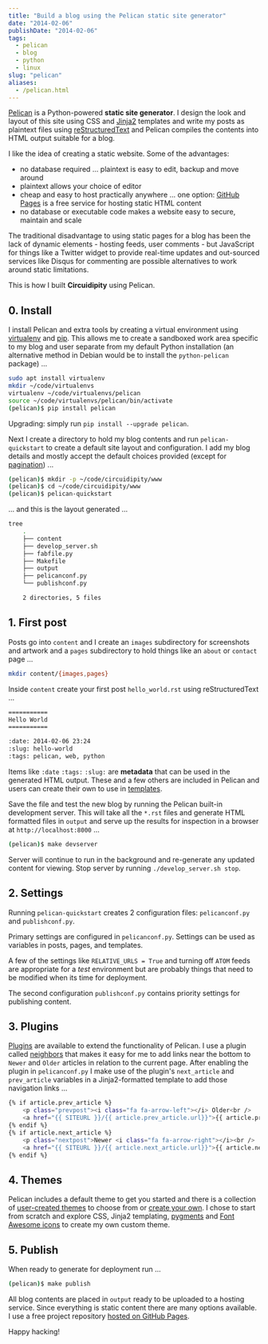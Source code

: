 ```yaml
---
title: "Build a blog using the Pelican static site generator"
date: "2014-02-06"
publishDate: "2014-02-06"
tags:
  - pelican
  - blog
  - python
  - linux
slug: "pelican"
aliases:
  - /pelican.html
---
```


[Pelican](http://docs.getpelican.com/en/3.3.0/) is a Python-powered **static site generator**. I design the look and layout of this site using CSS and [Jinja2](http://jinja.pocoo.org/docs/) templates and write my posts as plaintext files using [reStructuredText](http://docutils.sourceforge.net/rst.html) and Pelican compiles the contents into HTML output suitable for a blog.

I like the idea of creating a static website. Some of the advantages:

* no database required ... plaintext is easy to edit, backup and move around
* plaintext allows your choice of editor
* cheap and easy to host practically anywhere ... one option: [GitHub Pages](http://pages.github.com/) is a free service for hosting static HTML content 
* no database or executable code makes a website easy to secure, maintain and scale

The traditional disadvantage to using static pages for a blog has been the lack of dynamic elements - hosting feeds, user comments - but JavaScript for things like a Twitter widget to provide real-time updates and out-sourced services like Disqus for commenting are possible alternatives to work around static limitations.
 
This is how I built **Circuidipity** using Pelican.

## 0. Install

I install Pelican and extra tools by creating a virtual environment using [virtualenv](http://www.circuidipity.com/python2-and-python3.html) and [pip](https://pypi.python.org/pypi/pip). This allows me to create a sandboxed work area specific to my blog and user separate from my default Python installation (an alternative method in Debian would be to install the `python-pelican` package) ...

```bash
sudo apt install virtualenv
mkdir ~/code/virtualenvs
virtualenv ~/code/virtualenvs/pelican
source ~/code/virtualenvs/pelican/bin/activate
(pelican)$ pip install pelican
```

Upgrading: simply run `pip install --upgrade pelican`.  

Next I create a directory to hold my blog contents and run `pelican-quickstart` to create a default site layout and configuration. I add my blog details and mostly accept the default choices provided (except for [pagination](http://docs.getpelican.com/en/3.3.0/settings.html#pagination)) ...

```bash
(pelican)$ mkdir -p ~/code/circuidipity/www
(pelican)$ cd ~/code/circuidipity/www
(pelican)$ pelican-quickstart 
```

... and this is the layout generated ...

```bash
tree
    .
    ├── content
    ├── develop_server.sh
    ├── fabfile.py
    ├── Makefile
    ├── output
    ├── pelicanconf.py
    └── publishconf.py

    2 directories, 5 files
```

## 1. First post

Posts go into `content` and I create an `images` subdirectory for screenshots and artwork and a `pages` subdirectory to hold things like an `about` or `contact` page ...

```bash
mkdir content/{images,pages}
```

Inside `content` create your first post `hello_world.rst` using reStructuredText ...

```bash
===========
Hello World
===========

:date: 2014-02-06 23:24
:slug: hello-world
:tags: pelican, web, python
```

Items like `:date` `:tags:` `:slug:` are **metadata** that can be used in the generated HTML output. These and a few others are included in Pelican and users can create their own to use in [templates](http://docs.getpelican.com/en/3.1.1/themes.html#theming-pelican).

Save the file and test the new blog by running the Pelican built-in development server. This will take all the `*.rst` files and generate HTML formatted files in `output` and serve up the results for inspection in a browser at `http://localhost:8000` ...

```bash
(pelican)$ make devserver
```

Server will continue to run in the background and re-generate any updated content for viewing. Stop server by running `./develop_server.sh stop`.

## 2. Settings

Running `pelican-quickstart` creates 2 configuration files: `pelicanconf.py` and `publishconf.py`.

Primary settings are configured in `pelicanconf.py`. Settings can be used as variables in posts, pages, and templates.

A few of the settings like `RELATIVE_URLS = True` and turning off `ATOM` feeds are appropriate for a *test* environment but are probably things that need to be modified when its time for deployment.

The second configuration `publishconf.py` contains priority settings for publishing content.

## 3. Plugins

[Plugins](http://docs.getpelican.com/en/3.3.0/plugins.html) are available to extend the functionality of Pelican. I use a plugin called [neighbors](https://github.com/getpelican/pelican-plugins/tree/master/neighbors) that makes it easy for me to add links near the bottom to `Newer` and `Older` articles in relation to the current page. After enabling the plugin in `pelicanconf.py` I make use of the plugin's `next_article` and `prev_article` variables in a Jinja2-formatted template to add those navigation links ...

```bash
{% if article.prev_article %}
    <p class="prevpost"><i class="fa fa-arrow-left"></i> Older<br />
    <a href="{{ SITEURL }}/{{ article.prev_article.url}}">{{ article.prev_article.title }}</a></p>
{% endif %}
{% if article.next_article %}
    <p class="nextpost">Newer <i class="fa fa-arrow-right"></i><br />
    <a href="{{ SITEURL }}/{{ article.next_article.url}}">{{ article.next_article.title }}</a></p>
{% endif %}
```

## 4. Themes

Pelican includes a default theme to get you started and there is a collection of [user-created themes](https://github.com/getpelican/pelican-themes) to choose from or [create your own](http://docs.getpelican.com/en/3.3.0/themes.html). I chose to start from scratch and explore CSS, Jinja2 templating, [pygments](http://pygments.org/faq/) and [Font Awesome icons](http://fortawesome.github.io/Font-Awesome/) to create my own custom theme.

## 5. Publish

When ready to generate for deployment run ...

```bash
(pelican)$ make publish
```

All blog contents are placed in `output` ready to be uploaded to a hosting service. Since everything is static content there are many options available. I use a free project repository [hosted on GitHub Pages](http://www.circuidipity.com/github-pages.html).

Happy hacking!
